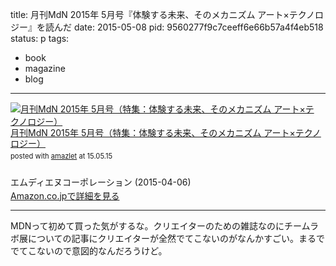 title: 月刊MdN 2015年 5月号『体験する未来、そのメカニズム アート×テクノロジー』を読んだ
date: 2015-05-08
pid: 9560277f9c7ceeff6e66b57a4f4eb518
status: p
tags:
- book
- magazine
- blog
---

<div class="amazlet-box" style="margin-bottom:0px;"><div class="amazlet-image" style="float:left;margin:0px 12px 1px 0px;"><a href="http://www.amazon.co.jp/exec/obidos/ASIN/B00UTERXRK/dotimpact-22/ref=nosim/" name="amazletlink" target="_blank"><img src="http://ecx.images-amazon.com/images/I/6131auLTCLL._SL160_.jpg" alt="月刊MdN 2015年 5月号（特集：体験する未来、そのメカニズム アート×テクノロジー）" style="border: none;" /></a></div><div class="amazlet-info" style="line-height:120%; margin-bottom: 10px"><div class="amazlet-name" style="margin-bottom:10px;line-height:120%"><a href="http://www.amazon.co.jp/exec/obidos/ASIN/B00UTERXRK/dotimpact-22/ref=nosim/" name="amazletlink" target="_blank">月刊MdN 2015年 5月号（特集：体験する未来、そのメカニズム アート×テクノロジー）</a><div class="amazlet-powered-date" style="font-size:80%;margin-top:5px;line-height:120%">posted with <a href="http://www.amazlet.com/" title="amazlet" target="_blank">amazlet</a> at 15.05.15</div></div><div class="amazlet-detail"><br />エムディエヌコーポレーション (2015-04-06)<br /></div><div class="amazlet-sub-info" style="float: left;"><div class="amazlet-link" style="margin-top: 5px"><a href="http://www.amazon.co.jp/exec/obidos/ASIN/B00UTERXRK/dotimpact-22/ref=nosim/" name="amazletlink" target="_blank">Amazon.co.jpで詳細を見る</a></div></div></div><div class="amazlet-footer" style="clear: left"></div></div>

----

MDNって初めて買った気がするな。クリエイターのための雑誌なのにチームラボ展についての記事にクリエイターが全然でてこないのがなんかすごい。まるででてこないので意図的なんだろうけど。
